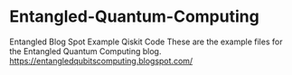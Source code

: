 # Entangled-Quantum-Computing
Entangled Blog Spot Example Qiskit Code
These are the example files for the 
Entangled Quantum Computing blog.
https://entangledqubitscomputing.blogspot.com/

